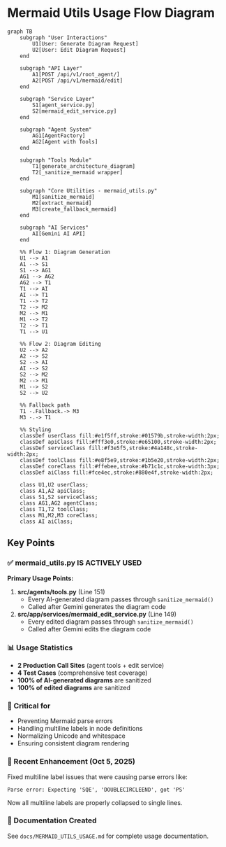 # Mermaid Utils Usage Flow Diagram

```mermaid
graph TB
    subgraph "User Interactions"
        U1[User: Generate Diagram Request]
        U2[User: Edit Diagram Request]
    end

    subgraph "API Layer"
        A1[POST /api/v1/root_agent/]
        A2[POST /api/v1/mermaid/edit]
    end

    subgraph "Service Layer"
        S1[agent_service.py]
        S2[mermaid_edit_service.py]
    end

    subgraph "Agent System"
        AG1[AgentFactory]
        AG2[Agent with Tools]
    end

    subgraph "Tools Module"
        T1[generate_architecture_diagram]
        T2[_sanitize_mermaid wrapper]
    end

    subgraph "Core Utilities - mermaid_utils.py"
        M1[sanitize_mermaid]
        M2[extract_mermaid]
        M3[create_fallback_mermaid]
    end

    subgraph "AI Services"
        AI[Gemini AI API]
    end

    %% Flow 1: Diagram Generation
    U1 --> A1
    A1 --> S1
    S1 --> AG1
    AG1 --> AG2
    AG2 --> T1
    T1 --> AI
    AI --> T1
    T1 --> T2
    T2 --> M2
    M2 --> M1
    M1 --> T2
    T2 --> T1
    T1 --> U1

    %% Flow 2: Diagram Editing
    U2 --> A2
    A2 --> S2
    S2 --> AI
    AI --> S2
    S2 --> M2
    M2 --> M1
    M1 --> S2
    S2 --> U2

    %% Fallback path
    T1 -.Fallback.-> M3
    M3 -.-> T1

    %% Styling
    classDef userClass fill:#e1f5ff,stroke:#01579b,stroke-width:2px;
    classDef apiClass fill:#fff3e0,stroke:#e65100,stroke-width:2px;
    classDef serviceClass fill:#f3e5f5,stroke:#4a148c,stroke-width:2px;
    classDef toolClass fill:#e8f5e9,stroke:#1b5e20,stroke-width:2px;
    classDef coreClass fill:#ffebee,stroke:#b71c1c,stroke-width:3px;
    classDef aiClass fill:#fce4ec,stroke:#880e4f,stroke-width:2px;

    class U1,U2 userClass;
    class A1,A2 apiClass;
    class S1,S2 serviceClass;
    class AG1,AG2 agentClass;
    class T1,T2 toolClass;
    class M1,M2,M3 coreClass;
    class AI aiClass;
```

## Key Points

### ✅ mermaid_utils.py IS ACTIVELY USED

**Primary Usage Points:**

1. **src/agents/tools.py** (Line 151)
   - Every AI-generated diagram passes through `sanitize_mermaid()`
   - Called after Gemini generates the diagram code
2. **src/app/services/mermaid_edit_service.py** (Line 149)
   - Every edited diagram passes through `sanitize_mermaid()`
   - Called after Gemini edits the diagram code

### 📊 Usage Statistics

- **2 Production Call Sites** (agent tools + edit service)
- **4 Test Cases** (comprehensive test coverage)
- **100% of AI-generated diagrams** are sanitized
- **100% of edited diagrams** are sanitized

### 🎯 Critical for

- Preventing Mermaid parse errors
- Handling multiline labels in node definitions
- Normalizing Unicode and whitespace
- Ensuring consistent diagram rendering

### 🔄 Recent Enhancement (Oct 5, 2025)

Fixed multiline label issues that were causing parse errors like:

```
Parse error: Expecting 'SQE', 'DOUBLECIRCLEEND', got 'PS'
```

Now all multiline labels are properly collapsed to single lines.

### 📁 Documentation Created

See `docs/MERMAID_UTILS_USAGE.md` for complete usage documentation.
